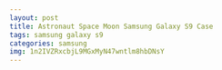```yaml
---
layout: post
title: Astronaut Space Moon Samsung Galaxy S9 Case
tags: samsung galaxy s9
categories: samsung
img: 1n2IVZRxcbjL9MGxMyN47wntlm8hbDNsY
---
```

